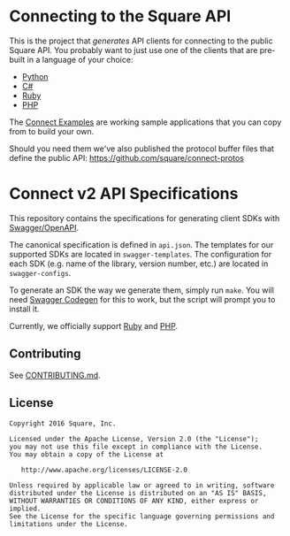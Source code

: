 Connecting to the Square API
=============================

This is the project that _generates_ API clients for connecting to the public Square API. You probably want to just use one of the clients that are pre-built in a language of your choice:

* [Python](https://github.com/square/connect-python-sdk)
* [C#](https://github.com/square/connect-csharp-sdk)
* [Ruby](https://github.com/square/connect-ruby-sdk)
* [PHP](https://github.com/square/connect-php-sdk)

The [Connect Examples](https://github.com/square/connect-api-examples/tree/master/connect-examples/) are working sample applications that you can copy from to build your own.

Should you need them we've also published the protocol buffer files that define the public API: https://github.com/square/connect-protos

Connect v2 API Specifications
=============================

This repository contains the specifications for generating client SDKs with
[Swagger/OpenAPI](http://swagger.io/).

The canonical specification is defined in `api.json`. The templates for our
supported SDKs are located in `swagger-templates`. The configuration for each
SDK (e.g. name of the library, version number, etc.) are located in
`swagger-configs`.

To generate an SDK the way we generate them, simply run `make`. You will need
[Swagger Codegen](https://github.com/swagger-api/swagger-codegen) for this to
work, but the script will prompt you to install it.

Currently, we officially support
[Ruby](https://github.com/square/connect-ruby-sdk) and
[PHP](https://github.com/square/connect-php-sdk).

Contributing
------------

See [CONTRIBUTING.md](./CONTRIBUTING.md).

License
-------

```
Copyright 2016 Square, Inc.

Licensed under the Apache License, Version 2.0 (the "License");
you may not use this file except in compliance with the License.
You may obtain a copy of the License at

   http://www.apache.org/licenses/LICENSE-2.0

Unless required by applicable law or agreed to in writing, software
distributed under the License is distributed on an "AS IS" BASIS,
WITHOUT WARRANTIES OR CONDITIONS OF ANY KIND, either express or implied.
See the License for the specific language governing permissions and
limitations under the License.
```
